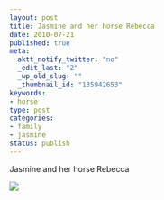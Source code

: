 ```yaml
--- 
layout: post
title: Jasmine and her horse Rebecca
date: 2010-07-21
published: true
meta: 
  aktt_notify_twitter: "no"
  _edit_last: "2"
  _wp_old_slug: ""
  _thumbnail_id: "135942653"
keywords: 
- horse
type: post
categories: 
- family
- jasmine
status: publish
---
```

Jasmine and her horse Rebecca

[![](http://andyeick.com/blog/wp-content/uploads/2010/07/photo1-e1279743271758-224x300.jpg)](http://andyeick.com/blog/2010/07/21/jasmine-and-her-horse-rebecca/back-camera/)
